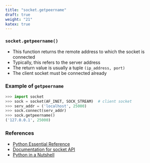 ```yaml
---
title: "socket.getpeername"
draft: true
weight: "21"
katex: true
---
```


### `socket.getpeername()`
- This function returns the remote address to which the socket is connected
- Typically, this refers to the server address
- The return value is usually a tuple `(ip_address, port)`
- The client socket must be connected already

### Example of `getpeername`

```python
>>> import socket
>>> sock = socket(AF_INET, SOCK_STREAM)  # client socket
>>> serv_addr = ('localhost', 25000)
>>> sock.connect(serv_addr)
>>> sock.getpeername()
('127.0.0.1', 25000)
```

### References
- [Python Essential Reference](http://index-of.co.uk/Python/Python%20Essential%20Reference,%20Fourth%20Edition.pdf)
- [Documentation for socket API](https://docs.python.org/3/library/socket.html)
- [Python in a Nutshell](https://www.arp.com/medias/13916546.pdf)
